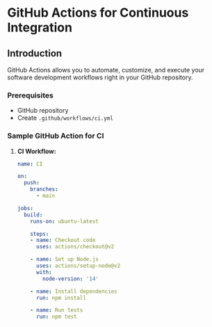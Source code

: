 # GitHub Actions for Continuous Integration

## Introduction

GitHub Actions allows you to automate, customize, and execute your software development workflows right in your GitHub repository.

### Prerequisites
- GitHub repository
- Create `.github/workflows/ci.yml`

### Sample GitHub Action for CI

1. **CI Workflow:**
   ```yaml
   name: CI

   on:
     push:
       branches:
         - main

   jobs:
     build:
       runs-on: ubuntu-latest

       steps:
       - name: Checkout code
         uses: actions/checkout@v2

       - name: Set up Node.js
         uses: actions/setup-node@v2
         with:
           node-version: '14'

       - name: Install dependencies
         run: npm install

       - name: Run tests
         run: npm test
